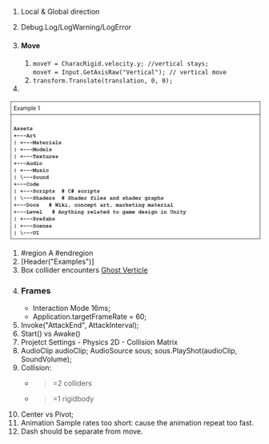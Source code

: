 1. Local & Global direction
2. Debug.Log/LogWarning/LogError
3.  #### Move
    1. `moveY = CharacRigid.velocity.y; //vertical stays; ` \
       `moveY = Input.GetAxisRaw("Vertical"); // vertical move`
    3. `transform.Translate(translation, 0, 0);`

1. 
![image here](.\images\unity_struct.jpeg "Title")

1. #region A #endregion
2. [Header("Examples")]
3. Box collider encounters [Ghost Verticle](https://forum.unity.com/threads/solved-character-gets-stuck-in-floor.571909/)
4. ### Frames
    - Interaction Mode 16ms;
    - Application.targetFrameRate = 60;
5. Invoke("AttackEnd", AttackInterval);
6. Start() vs Awake()
7. Projetct Settings - Physics 2D - Collision Matrix
8. AudioClip audioClip; AudioSource sous; sous.PlayShot(audioClip, SoundVolume);
9. Collision:
   - >=2 colliders
   - >=1 rigidbody
1. Center vs Pivot; 
1. Animation Sample rates too short: cause the animation repeat too fast.
1. Dash should be separate from move.